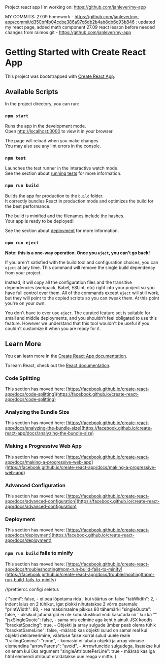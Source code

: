 Project react app I`m working on: https://github.com/janlever/my-app

MY COMMITS:
27.09 homework - https://github.com/janlever/my-app/commit/d350bf4b04ccbe386a97c6db2b4ab8db6c93b846 ; updated my react page, added math component
27.09 react lesson before needed changes from raimos git - https://github.com/janlever/my-app

# Getting Started with Create React App

This project was bootstrapped with [Create React App](https://github.com/facebook/create-react-app).

## Available Scripts

In the project directory, you can run:

### `npm start`

Runs the app in the development mode.\
Open [http://localhost:3000](http://localhost:3000) to view it in your browser.

The page will reload when you make changes.\
You may also see any lint errors in the console.

### `npm test`

Launches the test runner in the interactive watch mode.\
See the section about [running tests](https://facebook.github.io/create-react-app/docs/running-tests) for more information.

### `npm run build`

Builds the app for production to the `build` folder.\
It correctly bundles React in production mode and optimizes the build for the best performance.

The build is minified and the filenames include the hashes.\
Your app is ready to be deployed!

See the section about [deployment](https://facebook.github.io/create-react-app/docs/deployment) for more information.

### `npm run eject`

**Note: this is a one-way operation. Once you `eject`, you can't go back!**

If you aren't satisfied with the build tool and configuration choices, you can `eject` at any time. This command will remove the single build dependency from your project.

Instead, it will copy all the configuration files and the transitive dependencies (webpack, Babel, ESLint, etc) right into your project so you have full control over them. All of the commands except `eject` will still work, but they will point to the copied scripts so you can tweak them. At this point you're on your own.

You don't have to ever use `eject`. The curated feature set is suitable for small and middle deployments, and you shouldn't feel obligated to use this feature. However we understand that this tool wouldn't be useful if you couldn't customize it when you are ready for it.

## Learn More

You can learn more in the [Create React App documentation](https://facebook.github.io/create-react-app/docs/getting-started).

To learn React, check out the [React documentation](https://reactjs.org/).

### Code Splitting

This section has moved here: [https://facebook.github.io/create-react-app/docs/code-splitting](https://facebook.github.io/create-react-app/docs/code-splitting)

### Analyzing the Bundle Size

This section has moved here: [https://facebook.github.io/create-react-app/docs/analyzing-the-bundle-size](https://facebook.github.io/create-react-app/docs/analyzing-the-bundle-size)

### Making a Progressive Web App

This section has moved here: [https://facebook.github.io/create-react-app/docs/making-a-progressive-web-app](https://facebook.github.io/create-react-app/docs/making-a-progressive-web-app)

### Advanced Configuration

This section has moved here: [https://facebook.github.io/create-react-app/docs/advanced-configuration](https://facebook.github.io/create-react-app/docs/advanced-configuration)

### Deployment

This section has moved here: [https://facebook.github.io/create-react-app/docs/deployment](https://facebook.github.io/create-react-app/docs/deployment)

### `npm run build` fails to minify

This section has moved here: [https://facebook.github.io/create-react-app/docs/troubleshooting#npm-run-build-fails-to-minify](https://facebook.github.io/create-react-app/docs/troubleshooting#npm-run-build-fails-to-minify)

//prettiercc configi seletus

{
"semi": false, - ei pea lõpetama rida ; kui väärtus on false
"tabWidth": 2, - indent laius on 2 tühikut, igat plokki nihutatakse 2 võrra paremale
"printWidth": 80, - rea maksimaalne pikkus 80 tähemärki
"singleQuote": false, - üksikud jutumärgid ei ole kohustuslikud võib kasutada nii ' kui ka ""
"jsxSingleQuote": false, - sama mis eelmine aga kehtib ainult JSX koodis
"bracketSpacing": true, - Objekti ja array sulgude ümber peab olema tühik
"bracketSameLine": false, -määrab kas objekti sulud on samal real kui objekti deklareerimine, väärtuse false korral sulud uuele reale
"trailingComma": "none", - komasid ei lubata objekti ja array viimase elemendina
"arrowParens": "avoid", - Arrowfuncide sulgudega, lisatakse kui on enam kui üks argument
"singleAttributePerLine": true - määrab kas iga html elemendi atribuut eraldatakse uue reaga v mitte.
}
